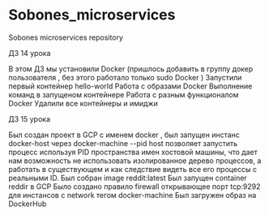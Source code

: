# Sobones_microservices
Sobones microservices repository

ДЗ 14 урока

В этом ДЗ мы установили Docker (пришлось добавить в группу докер пользователя , без этого работало только sudo Docker )
Запустили первый контейнер  hello-world
Работа с образами Docker
Выполнение команд в запущеном контейнере
Работа с разным функционалом Docker
Удалили все контейнеры и имиджи

ДЗ 15 урока

Был создан проект в GCP с именем docker , был запущен инстанс docker-host через docker-machine
--pid host позволяет запустить процесс используя PID пространства имен хостовой машины, что дает нам возможность не использовать изолированное дерево процессов, а работать в существующем и как следствие видеть все его процессы с реальными ID.
Был собран image reddit:latest
Был запущен container reddir в GCP 
Было создано правило firewall  открывающее порт tcp:9292 для инстансов с network тегом docker-machine
Был загружен образ на DockerHub

